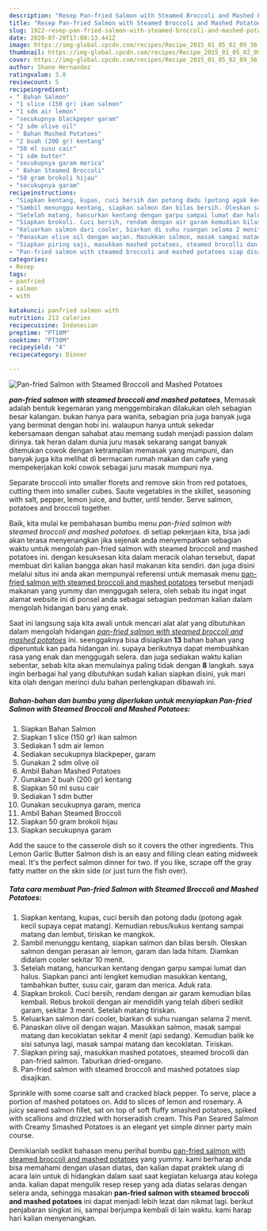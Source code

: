 ```yaml
---
description: "Resep Pan-fried Salmon with Steamed Broccoli and Mashed Potatoes yang Enak Banget"
title: "Resep Pan-fried Salmon with Steamed Broccoli and Mashed Potatoes yang Enak Banget"
slug: 1922-resep-pan-fried-salmon-with-steamed-broccoli-and-mashed-potatoes-yang-enak-banget
date: 2020-07-20T17:08:13.441Z
image: https://img-global.cpcdn.com/recipes/Recipe_2015_01_05_02_09_36_554_40fc05cacbe9bbac2257/751x532cq70/pan-fried-salmon-with-steamed-broccoli-and-mashed-potatoes-foto-resep-utama.jpg
thumbnail: https://img-global.cpcdn.com/recipes/Recipe_2015_01_05_02_09_36_554_40fc05cacbe9bbac2257/751x532cq70/pan-fried-salmon-with-steamed-broccoli-and-mashed-potatoes-foto-resep-utama.jpg
cover: https://img-global.cpcdn.com/recipes/Recipe_2015_01_05_02_09_36_554_40fc05cacbe9bbac2257/751x532cq70/pan-fried-salmon-with-steamed-broccoli-and-mashed-potatoes-foto-resep-utama.jpg
author: Shane Hernandez
ratingvalue: 3.8
reviewcount: 5
recipeingredient:
- " Bahan Salmon"
- "1 slice (150 gr) ikan salmon"
- "1 sdm air lemon"
- "secukupnya blackpeper garam"
- "2 sdm olive oil"
- " Bahan Mashed Potatoes"
- "2 buah (200 gr) kentang"
- "50 ml susu cair"
- "1 sdm butter"
- "secukupnya garam merica"
- " Bahan Steamed Broccoli"
- "50 gram brokoli hijau"
- "secukupnya garam"
recipeinstructions:
- "Siapkan kentang, kupas, cuci bersih dan potong dadu (potong agak kecil supaya cepat matang). Kemudian rebus/kukus kentang sampai matang dan lembut, tiriskan ke mangkok."
- "Sambil menunggu kentang, siapkan salmon dan bilas bersih. Oleskan salmon dengan perasan air lemon, garam dan lada hitam. Diamkan didalam cooler sekitar 10 menit."
- "Setelah matang, hancurkan kentang dengan garpu sampai lumat dan halus.  Siapkan panci anti lengket kemudian masukkan kentang, tambahkan butter, susu cair, garam dan merica. Aduk rata."
- "Siapkan brokoli. Cuci bersih, rendam dengan air garam kemudian bilas kembali. Rebus brokoli dengan air mendidih yang telah diberi sedikit garam, sekitar 3 menit. Setelah matang tiriskan."
- "Keluarkan salmon dari cooler, biarkan di suhu ruangan selama 2 menit."
- "Panaskan olive oil dengan wajan. Masukkan salmon, masak sampai matang dan kecoklatan sekitar 4 menit (api sedang). Kemudian balik ke sisi satunya lagi, masak sampai matang dan kecoklatan. Tiriskan."
- "Siapkan piring saji, masukkan mashed potatoes, steamed brocolli dan pan-fried salmon. Taburkan dried-oregano."
- "Pan-fried salmon with steamed broccoli and mashed potatoes siap disajikan."
categories:
- Resep
tags:
- panfried
- salmon
- with

katakunci: panfried salmon with 
nutrition: 213 calories
recipecuisine: Indonesian
preptime: "PT18M"
cooktime: "PT30M"
recipeyield: "4"
recipecategory: Dinner

---
```



![Pan-fried Salmon with Steamed Broccoli and Mashed Potatoes](https://img-global.cpcdn.com/recipes/Recipe_2015_01_05_02_09_36_554_40fc05cacbe9bbac2257/751x532cq70/pan-fried-salmon-with-steamed-broccoli-and-mashed-potatoes-foto-resep-utama.jpg)

<b><i>pan-fried salmon with steamed broccoli and mashed potatoes</i></b>, Memasak adalah bentuk kegemaran yang menggembirakan dilakukan oleh sebagian besar kalangan. bukan hanya para wanita, sebagian pria juga banyak juga yang berminat dengan hobi ini. walaupun hanya untuk sekedar kebersamaan dengan sahabat atau memang sudah menjadi passion dalam dirinya. tak heran dalam dunia juru masak sekarang sangat banyak ditemukan cowok dengan ketrampilan memasak yang mumpuni, dan banyak juga kita melihat di bermacam rumah makan dan cafe yang mempekerjakan koki cowok sebagai juru masak mumpuni nya.

Separate broccoli into smaller florets and remove skin from red potatoes, cutting them into smaller cubes. Saute vegetables in the skillet, seasoning with salt, pepper, lemon juice, and butter, until tender. Serve salmon, potatoes and broccoli together.

Baik, kita mulai ke pembahasan bumbu menu <i>pan-fried salmon with steamed broccoli and mashed potatoes</i>. di setiap pekerjaan kita, bisa jadi akan terasa menyenangkan jika sejenak anda menyempatkan sebagian waktu untuk mengolah pan-fried salmon with steamed broccoli and mashed potatoes ini. dengan kesuksesan kita dalam meracik olahan tersebut, dapat membuat diri kalian bangga akan hasil makanan kita sendiri. dan juga disini melalui situs ini anda akan mempunyai referensi untuk memasak menu <u>pan-fried salmon with steamed broccoli and mashed potatoes</u> tersebut menjadi makanan yang yummy dan menggugah selera, oleh sebab itu ingat ingat alamat website ini di ponsel anda sebagai sebagian pedoman kalian dalam mengolah hidangan baru yang enak.


Saat ini langsung saja kita awali untuk mencari alat alat yang dibutuhkan dalam mengolah hidangan <u><i>pan-fried salmon with steamed broccoli and mashed potatoes</i></u> ini. seenggaknya bisa disiapkan <b>13</b> bahan bahan yang diperuntuk kan pada hidangan ini. supaya berikutnya dapat membuahkan rasa yang enak dan menggugah selera. dan juga sediakan waktu kalian sebentar, sebab kita akan memulainya paling tidak dengan <b>8</b> langkah. saya ingin berbagai hal yang dibutuhkan sudah kalian siapkan disini, yuk mari kita olah dengan merinci dulu bahan perlengkapan dibawah ini.

<!--inarticleads1-->

##### Bahan-bahan dan bumbu yang diperlukan untuk menyiapkan Pan-fried Salmon with Steamed Broccoli and Mashed Potatoes:

1. Siapkan  Bahan Salmon
1. Siapkan 1 slice (150 gr) ikan salmon
1. Sediakan 1 sdm air lemon
1. Sediakan secukupnya blackpeper, garam
1. Gunakan 2 sdm olive oil
1. Ambil  Bahan Mashed Potatoes
1. Gunakan 2 buah (200 gr) kentang
1. Siapkan 50 ml susu cair
1. Sediakan 1 sdm butter
1. Gunakan secukupnya garam, merica
1. Ambil  Bahan Steamed Broccoli
1. Siapkan 50 gram brokoli hijau
1. Siapkan secukupnya garam


Add the sauce to the casserole dish so it covers the other ingredients. This Lemon Garlic Butter Salmon dish is an easy and filling clean eating midweek meal. It&#39;s the perfect salmon dinner for two. If you like, scrape off the gray fatty matter on the skin side (or just turn the fish over). 

<!--inarticleads2-->

##### Tata cara membuat Pan-fried Salmon with Steamed Broccoli and Mashed Potatoes:

1. Siapkan kentang, kupas, cuci bersih dan potong dadu (potong agak kecil supaya cepat matang). Kemudian rebus/kukus kentang sampai matang dan lembut, tiriskan ke mangkok.
1. Sambil menunggu kentang, siapkan salmon dan bilas bersih. Oleskan salmon dengan perasan air lemon, garam dan lada hitam. Diamkan didalam cooler sekitar 10 menit.
1. Setelah matang, hancurkan kentang dengan garpu sampai lumat dan halus.  Siapkan panci anti lengket kemudian masukkan kentang, tambahkan butter, susu cair, garam dan merica. Aduk rata.
1. Siapkan brokoli. Cuci bersih, rendam dengan air garam kemudian bilas kembali. Rebus brokoli dengan air mendidih yang telah diberi sedikit garam, sekitar 3 menit. Setelah matang tiriskan.
1. Keluarkan salmon dari cooler, biarkan di suhu ruangan selama 2 menit.
1. Panaskan olive oil dengan wajan. Masukkan salmon, masak sampai matang dan kecoklatan sekitar 4 menit (api sedang). Kemudian balik ke sisi satunya lagi, masak sampai matang dan kecoklatan. Tiriskan.
1. Siapkan piring saji, masukkan mashed potatoes, steamed brocolli dan pan-fried salmon. Taburkan dried-oregano.
1. Pan-fried salmon with steamed broccoli and mashed potatoes siap disajikan.


Sprinkle with some coarse salt and cracked black pepper. To serve, place a portion of mashed potatoes on. Add to slices of lemon and rosemary. A juicy seared salmon fillet, sat on top of soft fluffy smashed potatoes, spiked with scallions and drizzled with horseradish cream. This Pan Seared Salmon with Creamy Smashed Potatoes is an elegant yet simple dinner party main course. 

Demikianlah sedikit bahasan menu perihal bumbu <u>pan-fried salmon with steamed broccoli and mashed potatoes</u> yang yummy. kami berharap anda bisa memahami dengan ulasan diatas, dan kalian dapat praktek ulang di acara lain untuk di hidangkan dalam saat saat kegiatan keluarga atau kolega anda. kalian dapat mengulik resep resep yang ada diatas selaras dengan selera anda, sehingga masakan <b>pan-fried salmon with steamed broccoli and mashed potatoes</b> ini dapat menjadi lebih lezat dan nikmat lagi. berikut penjabaran singkat ini, sampai berjumpa kembali di lain waktu. kami harap hari kalian menyenangkan.
